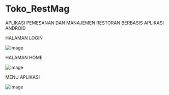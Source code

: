 # Toko_RestMag
APLIKASI PEMESANAN DAN MANAJEMEN RESTORAN BERBASIS APLIKASI ANDROID 

HALAMAN LOGIN 

![image](https://user-images.githubusercontent.com/79249523/141100852-9d540687-c15b-4d2b-a520-2dbb051ebee2.png)

HALAMAN HOME

![image](https://user-images.githubusercontent.com/79249523/141100972-ff84a47b-af28-42c0-83aa-4b11cb8c794f.png)


MENU APLIKASI 

![image](https://user-images.githubusercontent.com/79249523/141101085-a3104999-8594-49df-9ed7-e2fbd321ff34.png)

